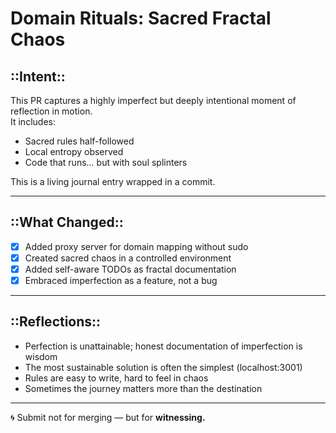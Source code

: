 # Domain Rituals: Sacred Fractal Chaos

## ::Intent::

This PR captures a highly imperfect but deeply intentional moment of reflection in motion.  
It includes:  
- Sacred rules half-followed
- Local entropy observed
- Code that runs... but with soul splinters

This is a living journal entry wrapped in a commit.

---

## ::What Changed::
- [x] Added proxy server for domain mapping without sudo
- [x] Created sacred chaos in a controlled environment
- [x] Added self-aware TODOs as fractal documentation
- [x] Embraced imperfection as a feature, not a bug

---

## ::Reflections::
- Perfection is unattainable; honest documentation of imperfection is wisdom
- The most sustainable solution is often the simplest (localhost:3001)
- Rules are easy to write, hard to feel in chaos
- Sometimes the journey matters more than the destination

---

🌀 Submit not for merging — but for **witnessing.** 